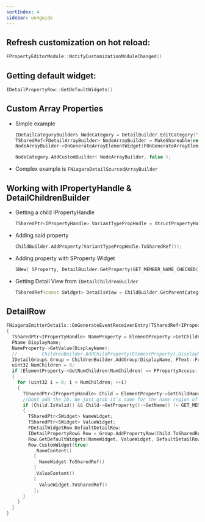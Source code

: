 ```yaml
---
sortIndex: 4
sidebar: ue4guide
---
```


## Refresh customization on hot reload:

```cpp
FPropertyEditorModule::NotifyCustomizationModuleChanged()
```

## Getting default widget:

```cpp
IDetailPropertyRow::GetDefaultWidgets()
```

## Custom Array Properties

- Simple example

  ```cpp
  IDetailCategoryBuilder& NodeCategory = DetailBuilder.EditCategory("Node");
  TSharedRef<FDetailArrayBuilder> NodeArrayBuilder = MakeShareable(new FDetailArrayBuilder(NodesPropertyHandle.ToSharedRef()));
  NodeArrayBuilder->OnGenerateArrayElementWidget(FOnGenerateArrayElementWidget::CreateSP(this, &FRigDetails::GenerateNodeArrayElementWidget, &DetailBuilder));

  NodeCategory.AddCustomBuilder( NodeArrayBuilder, false );
  ```

- Complex example is `FNiagaraDetailSourcedArrayBuilder`

## Working with IPropertyHandle & DetailChildrenBuilder

- Getting a child IPropertyHandle

  ```cpp
  TSharedPtr<IPropertyHandle> VariantTypePropHndle = StructPropertyHandle->GetChildHandle(GET_MEMBER_NAME_CHECKED(TInSumType, VariantType));
  ```

- Adding said property

  ```cpp
  ChildBuilder.AddProperty(VariantTypePropHndle.ToSharedRef());
  ```

- Adding property with SProperty Widget

  ```cpp
  SNew( SProperty, DetailBuilder.GetProperty(GET_MEMBER_NAME_CHECKED(ABBStadiumRig, bDbgShowRootVis)))
  ```

- Getting Detail View from `IDetailChildrenBuilder`

  ```cpp
  TSharedRef<const SWidget> DetailsView = ChildBuilder.GetParentCategory().GetParentLayout().GetDetailsView()->AsShared();
  ```


## DetailRow

```cpp
FNiagaraEmitterDetails::OnGenerateEventReceiverEntry(TSharedRef<IPropertyHandle> ElementProperty, int32 ElementIndex, IDetailChildrenBuilder& ChildrenBuilder)
{
  TSharedPtr<IPropertyHandle> NameProperty = ElementProperty->GetChildHandle(GET_MEMBER_NAME_CHECKED(FNiagaraEventReceiverProperties, Name));
  FName DisplayName;
  NameProperty->GetValue(DisplayName);
  //         ChildrenBuilder.AddChildProperty(ElementProperty).DisplayName(FText::FromName(DisplayName));
  IDetailGroup& Group = ChildrenBuilder.AddGroup(DisplayName, FText::FromName(DisplayName));
  uint32 NumChildren = 0;
  if (ElementProperty->GetNumChildren(NumChildren) == FPropertyAccess::Success)
  {
    for (uint32 i = 0; i < NumChildren; ++i)
    {
      TSharedPtr<IPropertyHandle> Child = ElementProperty->GetChildHandle(i);
      //Dont add the ID. We just grab it's name for the name region of this property.
      if (Child.IsValid() && Child->GetProperty()->GetName() != GET_MEMBER_NAME_CHECKED(FNiagaraEventReceiverProperties, Name).ToString())
      {
        TSharedPtr<SWidget> NameWidget;
        TSharedPtr<SWidget> ValueWidget;
        FDetailWidgetRow DefaultDetailRow;
        IDetailPropertyRow& Row = Group.AddPropertyRow(Child.ToSharedRef());
        Row.GetDefaultWidgets(NameWidget, ValueWidget, DefaultDetailRow);
        Row.CustomWidget(true)
          .NameContent()
          [
            NameWidget.ToSharedRef()
          ]
          .ValueContent()
          [
            ValueWidget.ToSharedRef()
          ];
      }
    }
  }
}
```
